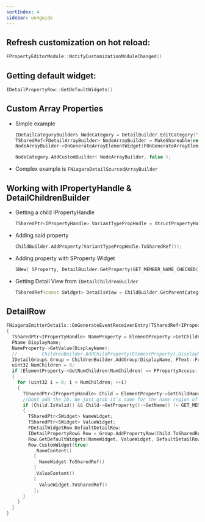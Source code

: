 ```yaml
---
sortIndex: 4
sidebar: ue4guide
---
```


## Refresh customization on hot reload:

```cpp
FPropertyEditorModule::NotifyCustomizationModuleChanged()
```

## Getting default widget:

```cpp
IDetailPropertyRow::GetDefaultWidgets()
```

## Custom Array Properties

- Simple example

  ```cpp
  IDetailCategoryBuilder& NodeCategory = DetailBuilder.EditCategory("Node");
  TSharedRef<FDetailArrayBuilder> NodeArrayBuilder = MakeShareable(new FDetailArrayBuilder(NodesPropertyHandle.ToSharedRef()));
  NodeArrayBuilder->OnGenerateArrayElementWidget(FOnGenerateArrayElementWidget::CreateSP(this, &FRigDetails::GenerateNodeArrayElementWidget, &DetailBuilder));

  NodeCategory.AddCustomBuilder( NodeArrayBuilder, false );
  ```

- Complex example is `FNiagaraDetailSourcedArrayBuilder`

## Working with IPropertyHandle & DetailChildrenBuilder

- Getting a child IPropertyHandle

  ```cpp
  TSharedPtr<IPropertyHandle> VariantTypePropHndle = StructPropertyHandle->GetChildHandle(GET_MEMBER_NAME_CHECKED(TInSumType, VariantType));
  ```

- Adding said property

  ```cpp
  ChildBuilder.AddProperty(VariantTypePropHndle.ToSharedRef());
  ```

- Adding property with SProperty Widget

  ```cpp
  SNew( SProperty, DetailBuilder.GetProperty(GET_MEMBER_NAME_CHECKED(ABBStadiumRig, bDbgShowRootVis)))
  ```

- Getting Detail View from `IDetailChildrenBuilder`

  ```cpp
  TSharedRef<const SWidget> DetailsView = ChildBuilder.GetParentCategory().GetParentLayout().GetDetailsView()->AsShared();
  ```


## DetailRow

```cpp
FNiagaraEmitterDetails::OnGenerateEventReceiverEntry(TSharedRef<IPropertyHandle> ElementProperty, int32 ElementIndex, IDetailChildrenBuilder& ChildrenBuilder)
{
  TSharedPtr<IPropertyHandle> NameProperty = ElementProperty->GetChildHandle(GET_MEMBER_NAME_CHECKED(FNiagaraEventReceiverProperties, Name));
  FName DisplayName;
  NameProperty->GetValue(DisplayName);
  //         ChildrenBuilder.AddChildProperty(ElementProperty).DisplayName(FText::FromName(DisplayName));
  IDetailGroup& Group = ChildrenBuilder.AddGroup(DisplayName, FText::FromName(DisplayName));
  uint32 NumChildren = 0;
  if (ElementProperty->GetNumChildren(NumChildren) == FPropertyAccess::Success)
  {
    for (uint32 i = 0; i < NumChildren; ++i)
    {
      TSharedPtr<IPropertyHandle> Child = ElementProperty->GetChildHandle(i);
      //Dont add the ID. We just grab it's name for the name region of this property.
      if (Child.IsValid() && Child->GetProperty()->GetName() != GET_MEMBER_NAME_CHECKED(FNiagaraEventReceiverProperties, Name).ToString())
      {
        TSharedPtr<SWidget> NameWidget;
        TSharedPtr<SWidget> ValueWidget;
        FDetailWidgetRow DefaultDetailRow;
        IDetailPropertyRow& Row = Group.AddPropertyRow(Child.ToSharedRef());
        Row.GetDefaultWidgets(NameWidget, ValueWidget, DefaultDetailRow);
        Row.CustomWidget(true)
          .NameContent()
          [
            NameWidget.ToSharedRef()
          ]
          .ValueContent()
          [
            ValueWidget.ToSharedRef()
          ];
      }
    }
  }
}
```
